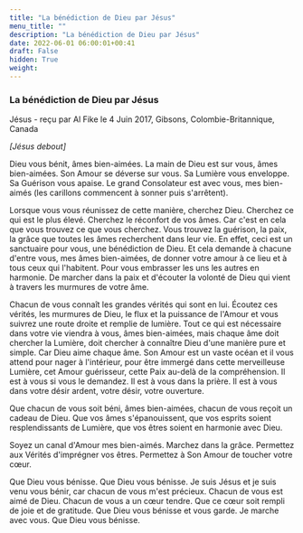 ```yaml
---
title: "La bénédiction de Dieu par Jésus"
menu_title: ""
description: "La bénédiction de Dieu par Jésus"
date: 2022-06-01 06:00:01+00:41
draft: False
hidden: True
weight:
---
```

### La bénédiction de Dieu par Jésus

Jésus - reçu par Al Fike le 4 Juin 2017, Gibsons, Colombie-Britannique, Canada

*[Jésus debout]*

Dieu vous bénit, âmes bien-aimées. La main de Dieu est sur vous, âmes bien-aimées. Son Amour se déverse sur vous. Sa Lumière vous enveloppe. Sa Guérison vous apaise. Le grand Consolateur est avec vous, mes bien-aimés (les carillons commencent à sonner puis s'arrêtent).

Lorsque vous vous réunissez de cette manière, cherchez Dieu. Cherchez ce qui est le plus élevé. Cherchez le réconfort de vos âmes. Car c'est en cela que vous trouvez ce que vous cherchez. Vous trouvez la guérison, la paix, la grâce que toutes les âmes recherchent dans leur vie. En effet, ceci est un sanctuaire pour vous, une bénédiction de Dieu. Et cela demande à chacune d'entre vous, mes âmes bien-aimées, de donner votre amour à ce lieu et à tous ceux qui l'habitent. Pour vous embrasser les uns les autres en harmonie. De marcher dans la paix et d'écouter la volonté de Dieu qui vient à travers les murmures de votre âme.

Chacun de vous connaît les grandes vérités qui sont en lui. Écoutez ces vérités, les murmures de Dieu, le flux et la puissance de l'Amour et vous suivrez une route droite et remplie de lumière. Tout ce qui est nécessaire dans votre vie viendra à vous, âmes bien-aimées, mais chaque âme doit chercher la Lumière, doit chercher à connaître Dieu d'une manière pure et simple. Car Dieu aime chaque âme. Son Amour est un vaste océan et il vous attend pour nager à l'intérieur, pour être immergé dans cette merveilleuse Lumière, cet Amour guérisseur, cette Paix au-delà de la compréhension. Il est à vous si vous le demandez. Il est à vous dans la prière. Il est à vous dans votre désir ardent, votre désir, votre ouverture.

Que chacun de vous soit béni, âmes bien-aimées, chacun de vous reçoit un cadeau de Dieu. Que vos âmes s'épanouissent, que vos esprits soient resplendissants de Lumière, que vos êtres soient en harmonie avec Dieu.

Soyez un canal d'Amour mes bien-aimés. Marchez dans la grâce. Permettez aux Vérités d'imprégner vos êtres. Permettez à Son Amour de toucher votre cœur.

Que Dieu vous bénisse. Que Dieu vous bénisse. Je suis Jésus et je suis venu vous bénir, car chacun de vous m'est précieux. Chacun de vous est aimé de Dieu. Chacun de vous a un cœur tendre. Que ce cœur soit rempli de joie et de gratitude. Que Dieu vous bénisse et vous garde. Je marche avec vous. Que Dieu vous bénisse.
